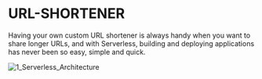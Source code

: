 # URL-SHORTENER
Having your own custom URL shortener is always handy when you want to share longer URLs, and with Serverless, building and deploying applications has never been so easy, simple and quick. 

![1_Serverless_Architecture](https://user-images.githubusercontent.com/100156088/203579261-6a250d07-fd35-4942-be05-21e773999808.png)
